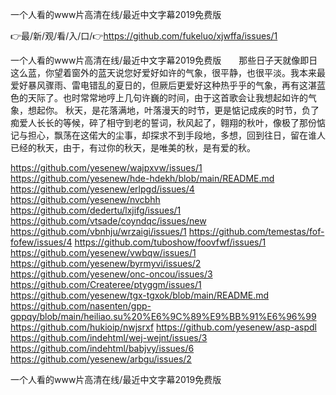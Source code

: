 一个人看的www片高清在线/最近中文字幕2019免费版

👉最/新/观/看/入/口/👉https://github.com/fukeluo/xjwffa/issues/1

一个人看的www片高清在线/最近中文字幕2019免费版　　那些日子天就像即日这么蓝，你望着窗外的蓝天说您好爱好如许的气象，很平静，也很平淡。我本来最爱好暴风骤雨、雷电错乱的夏日的，但厥后更爱好这种热乎乎的气象，再有这湛蓝色的天际了。也时常常地哼上几句许巍的时间，由于这首歌会让我想起如许的气象，想起你。
秋天，是花落满地，叶落漫天的时节，更是惦记成疾的时节，负了痴爱人长长的等候，碎了相守到老的誓词，秋风起了，翱翔的秋叶，像极了那份惦记与担心，飘荡在这偌大的尘事，却探求不到手段地，多想，回到往日，留在谁人已经的秋天，由于，有过你的秋天，是唯美的秋，是有爱的秋。


https://github.com/yesenew/wajpxvw/issues/1
https://github.com/yesenew/hde-hdekh/blob/main/README.md
https://github.com/yesenew/erlpgd/issues/4
https://github.com/yesenew/nvcbhh
https://github.com/dedertu/lxjifg/issues/1
https://github.com/vtsade/coyndqc/issues/new
https://github.com/vbnhju/wrzaigi/issues/1
https://github.com/temestas/fof-fofew/issues/4
https://github.com/tuboshow/foovfwf/issues/1
https://github.com/yesenew/vwbqw/issues/1
https://github.com/yesenew/byrmyvi/issues/2
https://github.com/yesenew/onc-oncou/issues/3
https://github.com/Createree/ptyggm/issues/1
https://github.com/yesenew/tgx-tgxok/blob/main/README.md
https://github.com/nasenten/gpp-gppqy/blob/main/heiliao.su%20%E6%9C%89%E9%BB%91%E6%96%99
https://github.com/hukioip/nwjsrxf
https://github.com/yesenew/asp-aspdl
https://github.com/indehtml/wej-wejnt/issues/3
https://github.com/indehtml/babjvy/issues/6
https://github.com/yesenew/arbgu/issues/2

一个人看的www片高清在线/最近中文字幕2019免费版
